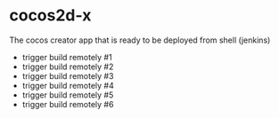 # cocos2d-x

The cocos creator app that is ready to be deployed from shell (jenkins)

- trigger build remotely #1
- trigger build remotely #2
- trigger build remotely #3
- trigger build remotely #4
- trigger build remotely #5
- trigger build remotely #6

